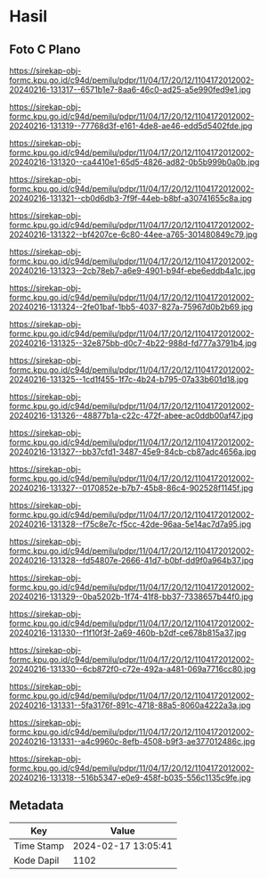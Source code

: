 # Hasil

## Foto C Plano

https://sirekap-obj-formc.kpu.go.id/c94d/pemilu/pdpr/11/04/17/20/12/1104172012002-20240216-131317--6571b1e7-8aa6-46c0-ad25-a5e990fed9e1.jpg

https://sirekap-obj-formc.kpu.go.id/c94d/pemilu/pdpr/11/04/17/20/12/1104172012002-20240216-131319--77768d3f-e161-4de8-ae46-edd5d5402fde.jpg

https://sirekap-obj-formc.kpu.go.id/c94d/pemilu/pdpr/11/04/17/20/12/1104172012002-20240216-131320--ca4410e1-65d5-4826-ad82-0b5b999b0a0b.jpg

https://sirekap-obj-formc.kpu.go.id/c94d/pemilu/pdpr/11/04/17/20/12/1104172012002-20240216-131321--cb0d6db3-7f9f-44eb-b8bf-a30741655c8a.jpg

https://sirekap-obj-formc.kpu.go.id/c94d/pemilu/pdpr/11/04/17/20/12/1104172012002-20240216-131322--bf4207ce-6c80-44ee-a765-301480849c79.jpg

https://sirekap-obj-formc.kpu.go.id/c94d/pemilu/pdpr/11/04/17/20/12/1104172012002-20240216-131323--2cb78eb7-a6e9-4901-b94f-ebe6eddb4a1c.jpg

https://sirekap-obj-formc.kpu.go.id/c94d/pemilu/pdpr/11/04/17/20/12/1104172012002-20240216-131324--2fe01baf-1bb5-4037-827a-75967d0b2b69.jpg

https://sirekap-obj-formc.kpu.go.id/c94d/pemilu/pdpr/11/04/17/20/12/1104172012002-20240216-131325--32e875bb-d0c7-4b22-988d-fd777a3791b4.jpg

https://sirekap-obj-formc.kpu.go.id/c94d/pemilu/pdpr/11/04/17/20/12/1104172012002-20240216-131325--1cd1f455-1f7c-4b24-b795-07a33b601d18.jpg

https://sirekap-obj-formc.kpu.go.id/c94d/pemilu/pdpr/11/04/17/20/12/1104172012002-20240216-131326--48877b1a-c22c-472f-abee-ac0ddb00af47.jpg

https://sirekap-obj-formc.kpu.go.id/c94d/pemilu/pdpr/11/04/17/20/12/1104172012002-20240216-131327--bb37cfd1-3487-45e9-84cb-cb87adc4656a.jpg

https://sirekap-obj-formc.kpu.go.id/c94d/pemilu/pdpr/11/04/17/20/12/1104172012002-20240216-131327--0170852e-b7b7-45b8-86c4-902528f1145f.jpg

https://sirekap-obj-formc.kpu.go.id/c94d/pemilu/pdpr/11/04/17/20/12/1104172012002-20240216-131328--f75c8e7c-f5cc-42de-96aa-5e14ac7d7a95.jpg

https://sirekap-obj-formc.kpu.go.id/c94d/pemilu/pdpr/11/04/17/20/12/1104172012002-20240216-131328--fd54807e-2666-41d7-b0bf-dd9f0a964b37.jpg

https://sirekap-obj-formc.kpu.go.id/c94d/pemilu/pdpr/11/04/17/20/12/1104172012002-20240216-131329--0ba5202b-1f74-41f8-bb37-7338657b44f0.jpg

https://sirekap-obj-formc.kpu.go.id/c94d/pemilu/pdpr/11/04/17/20/12/1104172012002-20240216-131330--f1f10f3f-2a69-460b-b2df-ce678b815a37.jpg

https://sirekap-obj-formc.kpu.go.id/c94d/pemilu/pdpr/11/04/17/20/12/1104172012002-20240216-131330--6cb872f0-c72e-492a-a481-069a7716cc80.jpg

https://sirekap-obj-formc.kpu.go.id/c94d/pemilu/pdpr/11/04/17/20/12/1104172012002-20240216-131331--5fa3176f-891c-4718-88a5-8060a4222a3a.jpg

https://sirekap-obj-formc.kpu.go.id/c94d/pemilu/pdpr/11/04/17/20/12/1104172012002-20240216-131331--a4c9960c-8efb-4508-b9f3-ae377012486c.jpg

https://sirekap-obj-formc.kpu.go.id/c94d/pemilu/pdpr/11/04/17/20/12/1104172012002-20240216-131318--516b5347-e0e9-458f-b035-556c1135c9fe.jpg


## Metadata

| Key        | Value               |
| ---------- | ------------------- |
| Time Stamp | 2024-02-17 13:05:41 |
| Kode Dapil | 1102                |



